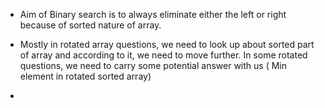 - Aim of Binary search is to always eliminate either the left or right because of sorted nature of array.

- Mostly in rotated array questions, we need to look up about sorted part of array and according to it, we need to move further. In some rotated questions, we need to carry some potential answer with us ( Min element in rotated sorted array)

- 
